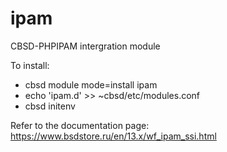 # ipam
CBSD-PHPIPAM intergration module

To install:

  - cbsd module mode=install ipam
  - echo 'ipam.d' >> ~cbsd/etc/modules.conf
  - cbsd initenv

  Refer to the documentation page: https://www.bsdstore.ru/en/13.x/wf_ipam_ssi.html
